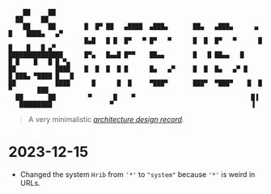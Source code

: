 ```
    ██     ██                                                                            
  ██     ██                                                                              
    ██     ██        █  █▀ ██   ▄████  ▄███▄       ██▄   ▄███▄      ▄   █    ████▄   ▄▀  
                     █▄█   █ █  █▀   ▀ █▀   ▀      █  █  █▀   ▀      █  █    █   █ ▄▀    
███████████████      █▀▄   █▄▄█ █▀▀    ██▄▄        █   █ ██▄▄   █     █ █    █   █ █ ▀▄  
██           ████    █  █  █  █ █      █▄   ▄▀     █  █  █▄   ▄▀ █    █ ███▄ ▀████ █   █ 
██           ████      █      █  █     ▀███▀       ███▀  ▀███▀    █  █      ▀       ███  
  ██       ██         ▀      █    ▀                                █▐                    
   █████████                ▀                                      ▐                     
```

> A very minimalistic [_architecture design record_](https://github.com/joelparkerhenderson/architecture-decision-record).

# 2023-12-15

- Changed the system `Hrib` from `'*'` to `"system"` because `'*'` is weird in URLs.
